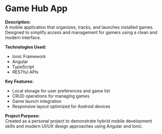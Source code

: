 # Game Hub App  

**Description:**  
A mobile application that organizes, tracks, and launches installed games. Designed to simplify access and management for gamers using a clean and modern interface.  

**Technologies Used:**  
- Ionic Framework  
- Angular  
- TypeScript  
- RESTful APIs  

**Key Features:**  
- Local storage for user preferences and game list  
- CRUD operations for managing games  
- Game launch integration  
- Responsive layout optimized for Android devices  

**Project Purpose:**  
Created as a personal project to demonstrate hybrid mobile development skills and modern UI/UX design approaches using Angular and Ionic.
